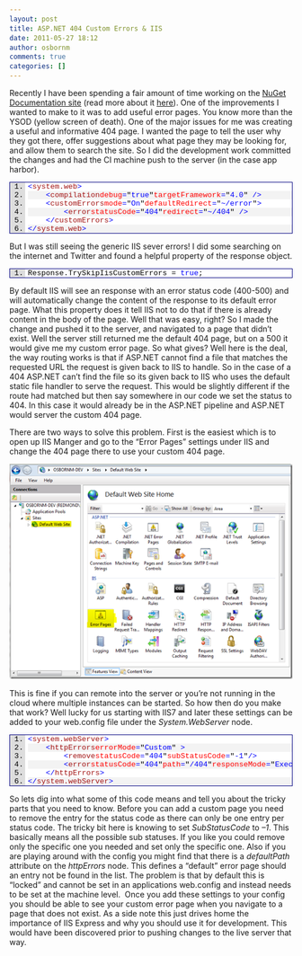 ```yaml
---
layout: post
title: ASP.NET 404 Custom Errors & IIS
date: 2011-05-27 18:12
author: osbornm
comments: true
categories: []
---
```

Recently I have been spending a fair amount of time working on the <a href="http://docs.nuget.org/">NuGet Documentation site</a> (read more about it <a href="http://blog.osbornm.com/archive/2011/05/11/introducing-nuget-docs.aspx">here</a>). One of the improvements I wanted to make to it was to add useful error pages. You know more than the YSOD (yellow screen of death). One of the major issues for me was creating a useful and informative 404 page. I wanted the page to tell the user why they got there, offer suggestions about what page they may be looking for, and allow them to search the site. So I did the development work committed the changes and had the CI machine push to the server (in the case app harbor).

<div class="wlWriterEditableSmartContent" id="scid:9ce6104f-a9aa-4a17-a79f-3a39532ebf7c:fe25d6ec-ceef-4967-9092-df597ae1e310" style="margin: 0px; display: inline; float: none; padding: 0px;">
<div style="border: #000080 1px solid; color: #000; font-family: 'Courier New', Courier, Monospace; font-size: 10pt;">
<div style="background: #ddd; max-height: 300px; overflow: auto;">
<ol style="background: #ffffff; margin: 0 0 0 2em; padding: 0 0 0 5px; white-space: nowrap;">
    <li><span style="color: #0000ff;">&lt;</span><span style="color: #a31515;">system.web</span><span style="color: #0000ff;">&gt;</span></li>
    <li style="background: #f3f3f3;">    <span style="color: #0000ff;">&lt;</span><span style="color: #a31515;">compilation</span><span style="color: #ff0000;">debug</span><span style="color: #0000ff;">=</span>"<span style="color: #0000ff;">true</span>"<span style="color: #ff0000;">targetFramework</span><span style="color: #0000ff;">=</span>"<span style="color: #0000ff;">4.0</span>"<span style="color: #0000ff;"> /&gt;</span></li>
    <li>    <span style="color: #0000ff;">&lt;</span><span style="color: #a31515;">customErrors</span><span style="color: #ff0000;">mode</span><span style="color: #0000ff;">=</span>"<span style="color: #0000ff;">On</span>"<span style="color: #ff0000;">defaultRedirect</span><span style="color: #0000ff;">=</span>"<span style="color: #0000ff;">~/error</span>"<span style="color: #0000ff;">&gt;</span></li>
    <li style="background: #f3f3f3;">        <span style="color: #0000ff;">&lt;</span><span style="color: #a31515;">error</span><span style="color: #ff0000;">statusCode</span><span style="color: #0000ff;">=</span>"<span style="color: #0000ff;">404</span>"<span style="color: #ff0000;">redirect</span><span style="color: #0000ff;">=</span>"<span style="color: #0000ff;">~/404</span>"<span style="color: #0000ff;"> /&gt;</span></li>
    <li>    <span style="color: #0000ff;">&lt;/</span><span style="color: #a31515;">customErrors</span><span style="color: #0000ff;">&gt;</span></li>
    <li style="background: #f3f3f3;"><span style="color: #0000ff;">&lt;/</span><span style="color: #a31515;">system.web</span><span style="color: #0000ff;">&gt;</span></li>
</ol>
</div>
</div>
</div>

But I was still seeing the generic IIS sever errors! I did some searching on the internet and Twitter and found a helpful property of the response object.

<div class="wlWriterEditableSmartContent" id="scid:9ce6104f-a9aa-4a17-a79f-3a39532ebf7c:5750d989-a9b5-4806-956e-d202058a42eb" style="margin: 0px; display: inline; float: none; padding: 0px;">
<div style="border: #000080 1px solid; color: #000; font-family: 'Courier New', Courier, Monospace; font-size: 10pt;">
<div style="background: #ddd; max-height: 300px; overflow: auto;">
<ol style="background: #ffffff; margin: 0 0 0 2em; padding: 0 0 0 5px; white-space: nowrap;">
    <li>Response.TrySkipIisCustomErrors = <span style="color: #0000ff;">true</span>;</li>
</ol>
</div>
</div>
</div>

By default IIS will see an response with an error status code (400-500) and will automatically change the content of the response to its default error page. What this property does it tell IIS not to do that if there is already content in the body of the page. Well that was easy, right? So I made the change and pushed it to the server, and navigated to a page that didn’t exist. Well the server still returned me the default 404 page, but on a 500 it would give me my custom error page. So what gives? Well here is the deal, the way routing works is that if ASP.NET cannot find a file that matches the requested URL the request is given back to IIS to handle. So in the case of a 404 ASP.NET can’t find the file so its given back to IIS who uses the default static file handler to serve the request. This would be slightly different if the route had matched but then say somewhere in our code we set the status to 404. In this case it would already be in the ASP.NET pipeline and ASP.NET would server the custom 404 page.

There are two ways to solve this problem. First is the easiest which is to open up IIS Manger and go to the “Error Pages” settings under IIS and change the 404 page there to use your custom 404 page.

![IIS](/assets/IIS_thumb.png)

This is fine if you can remote into the server or you’re not running in the cloud where multiple instances can be started. So how then do you make that work? Well lucky for us starting with IIS7 and later these settings can be added to your web.config file under the <em>System.WebServer</em> node.

<div class="wlWriterEditableSmartContent" id="scid:9ce6104f-a9aa-4a17-a79f-3a39532ebf7c:931bb6ce-8973-4f42-ad01-3e7baba5c17f" style="margin: 0px; display: inline; float: none; padding: 0px;">
<div style="border: #000080 1px solid; color: #000; font-family: 'Courier New', Courier, Monospace; font-size: 10pt;">
<div style="background: #ddd; max-height: 300px; overflow: auto;">
<ol style="background: #ffffff; margin: 0 0 0 2em; padding: 0 0 0 5px; white-space: nowrap;">
    <li><span style="color: #0000ff;">&lt;</span><span style="color: #a31515;">system.webServer</span><span style="color: #0000ff;">&gt;</span></li>
    <li style="background: #f3f3f3;">    <span style="color: #0000ff;">&lt;</span><span style="color: #a31515;">httpErrors</span><span style="color: #ff0000;">errorMode</span><span style="color: #0000ff;">=</span>"<span style="color: #0000ff;">Custom</span>"<span style="color: #0000ff;"> &gt;</span></li>
    <li>        <span style="color: #0000ff;">&lt;</span><span style="color: #a31515;">remove</span><span style="color: #ff0000;">statusCode</span><span style="color: #0000ff;">=</span>"<span style="color: #0000ff;">404</span>"<span style="color: #ff0000;">subStatusCode</span><span style="color: #0000ff;">=</span>"<span style="color: #0000ff;">-1</span>"<span style="color: #0000ff;">/&gt;</span></li>
    <li style="background: #f3f3f3;">        <span style="color: #0000ff;">&lt;</span><span style="color: #a31515;">error</span><span style="color: #ff0000;">statusCode</span><span style="color: #0000ff;">=</span>"<span style="color: #0000ff;">404</span>"<span style="color: #ff0000;">path</span><span style="color: #0000ff;">=</span>"<span style="color: #0000ff;">/404</span>"<span style="color: #ff0000;">responseMode</span><span style="color: #0000ff;">=</span>"<span style="color: #0000ff;">ExecuteURL</span>"<span style="color: #0000ff;"> /&gt;</span></li>
    <li>    <span style="color: #0000ff;">&lt;/</span><span style="color: #a31515;">httpErrors</span><span style="color: #0000ff;">&gt;</span></li>
    <li style="background: #f3f3f3;"><span style="color: #0000ff;">&lt;/</span><span style="color: #a31515;">system.webServer</span><span style="color: #0000ff;">&gt;</span></li>
</ol>
</div>
</div>
</div>

So lets dig into what some of this code means and tell you about the tricky parts that you need to know. Before you can add a custom page you need to remove the entry for the status code as there can only be one entry per status code. The tricky bit here is knowing to set <em>SubStatusCode</em> to <em>–1</em>. This basically means all the possible sub statuses. If you like you could remove only the specific one you needed and set only the specific one. Also if you are playing around with the config you might find that there is a <em>defaultPath</em> attribute on the <em>httpErrors </em>node. This defines a “default” error page should an entry not be found in the list. The problem is that by default this is “locked” and cannot be set in an applications web.config and instead needs to be set at the machine level.  Once you add these settings to your config you should be able to see your custom error page when you navigate to a page that does not exist. As a side note this just drives home the importance of IIS Express and why you should use it for development. This would have been discovered prior to pushing changes to the live server that way.
